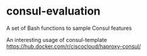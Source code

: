 # consul-evaluation
A set of Bash functions to sample Consul features

An interesting usage of consul-template
https://hub.docker.com/r/ciscocloud/haproxy-consul/
